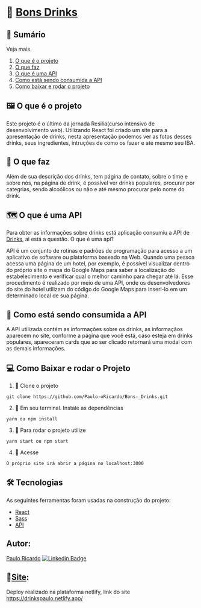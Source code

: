# 🍹 [Bons Drinks](https://drinkspaulo.netlify.app/) 
	
## 📖 Sumário

<summary>Veja mais</summary>

1.  [O que é o projeto](https://github.com/Paulo-oRicardo/Bons-_Drinks##%f0%9f%96%bc%ef%b8%8f-O-que-%c3%a9-o-projeto)
2.  [O que faz](https://github.com/Paulo-oRicardo/Bons-_Drinks#O-que-faz)
3.  [O que é uma API](https://github.com/Paulo-oRicardo/Bons-_Drinks#O-que-%c3%a9-uma-api)
4.  [Como está sendo consumida a API](https://github.com/Paulo-oRicardo/Bons-_Drinks##%f0%9f%8e%b2-Como-est%c3%a1-sendo-consumida-a-API)
5.  [Como baixar e rodar o projeto](https://github.com/Paulo-oRicardo/Bons-_Drinks#Como-baixar-e-rodar-o-projeto)
</details>

## 🖼️ O que é o projeto
   Este projeto é o último da jornada Resilia(curso intensivo de desenvolvimento web). Utilizando React foi criado um site  para a apresentação de drinks, nesta apresentação podemos ver as fotos desses drinks, seus ingredientes, intruções de como os fazer e até mesmo seu IBA.

## 📔 O que faz
   Além de sua descrição dos drinks, tem página de contato, sobre o time e sobre nós, na página de drink, é possível ver drinks populares, procurar por categrias, sendo alcoólicos ou não e até mesmo procurar pelo nome do drink.
   
## 🗺️ O que é uma API 
   Para obter as informações sobre drinks está aplicação consumiu a API de [Drinks](https://www.thecocktaildb.com/), ai está a questão. O que é uma api?
   
   API é um conjunto de rotinas e padrões de programação para acesso a um aplicativo de software ou plataforma baseado na Web. Quando uma pessoa acessa uma página de um hotel, por exemplo, é possível visualizar dentro do próprio site o mapa do Google Maps para saber a localização do estabelecimento e verificar qual o melhor caminho para chegar até lá. Esse procedimento é realizado por meio de uma API, onde os desenvolvedores do site do hotel utilizam do código do Google Maps para inseri-lo em um determinado local de sua página.
   
## 🎲 Como está sendo consumida a API
   A API utilizada contém as informações sobre os drinks, as informaçãos aparecem no site, conforme a página que você está, caso esteja em drinks populares, apareceram cards que ao ser clicado retornará uma modal com as demais informações.
   
## 💻 Como Baixar e rodar o Projeto

1. 📌 Clone o projeto

```Shell
git clone https://github.com/Paulo-oRicardo/Bons-_Drinks.git
```

2. 📌 Em seu terminal. Instale as dependências

```Shell
yarn ou npm install
```

3. 📌 Para rodar o projeto utilize

```Shell
yarn start ou npm start
```

4. 📌 Acesse

```Shell
O próprio site irá abrir a página no localhost:3000
```

## 🛠 Tecnologias

As seguintes ferramentas foram usadas na construção do projeto:

- [React](https://pt-br.reactjs.org/)
- [Sass](https://sass-lang.com/)
- [API](https://www.thecocktaildb.com/)

## Autor:	 	  
   [Paulo Ricardo](https://github.com/Paulo-oRicardo)     [![Linkedin Badge](https://img.shields.io/badge/-LinkedIn-blue?style=flat-square&logo=Linkedin&logoColor=white&link=https://www.linkedin.com/in/paulo-yokoyama/)](https://www.linkedin.com/in/paulo-yokoyama/)
   
## 📌[Site](https://drinkspaulo.netlify.app/):
   Deploy realizado na plataforma netlify, link do site https://drinkspaulo.netlify.app/
